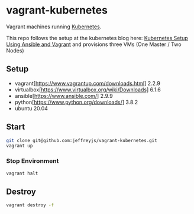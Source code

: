 # vagrant-kubernetes

Vagrant machines running [Kubernetes](https://kubernetes.io/).

This repo follows the setup at the kubernetes blog here: [Kubernetes Setup Using Ansible and Vagrant](https://kubernetes.io/blog/2019/03/15/kubernetes-setup-using-ansible-and-vagrant/) and provisions three VMs (One Master / Two Nodes)

## Setup

* vagrant[https://www.vagrantup.com/downloads.html] 2.2.9
* virtualbox[https://www.virtualbox.org/wiki/Downloads] 6.1.6
* ansible[https://www.ansible.com/] 2.9.9
* python[https://www.python.org/downloads/] 3.8.2
* ubuntu 20.04

## Start

```sh
git clone git@github.com:jeffreyjs/vagrant-kubernetes.git
vagrant up
```

### Stop Environment

```sh
vagrant halt
```

## Destroy

```sh
vagrant destroy -f
```
